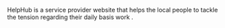 HelpHub is a service provider website that helps the local people to tackle the tension regarding their daily basis work .
